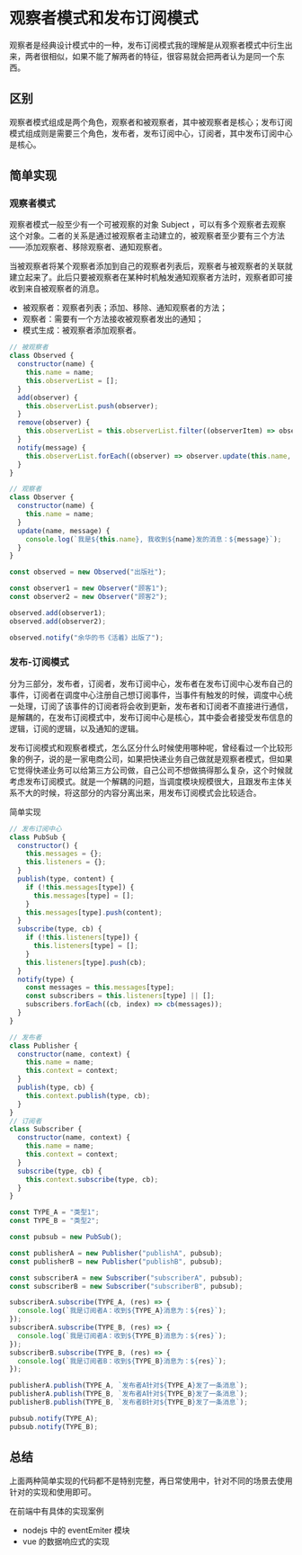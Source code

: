 # 观察者模式和发布订阅模式

观察者是经典设计模式中的一种，发布订阅模式我的理解是从观察者模式中衍生出来，两者很相似，如果不能了解两者的特征，很容易就会把两者认为是同一个东西。

## 区别

观察者模式组成是两个角色，观察者和被观察者，其中被观察者是核心；发布订阅模式组成则是需要三个角色，发布者，发布订阅中心，订阅者，其中发布订阅中心是核心。

## 简单实现

### 观察者模式

观察者模式一般至少有一个可被观察的对象 Subject ，可以有多个观察者去观察这个对象。二者的关系是通过被观察者主动建立的，被观察者至少要有三个方法——添加观察者、移除观察者、通知观察者。

当被观察者将某个观察者添加到自己的观察者列表后，观察者与被观察者的关联就建立起来了。此后只要被观察者在某种时机触发通知观察者方法时，观察者即可接收到来自被观察者的消息。

* 被观察者：观察者列表；添加、移除、通知观察者的方法；
* 观察者：需要有一个方法接收被观察者发出的通知；
* 模式生成：被观察者添加观察者。

```js
// 被观察者
class Observed {
  constructor(name) {
    this.name = name;
    this.observerList = [];
  }
  add(observer) {
    this.observerList.push(observer);
  }
  remove(observer) {
    this.observerList = this.observerList.filter((observerItem) => observerItem !== observer);
  }
  notify(message) {
    this.observerList.forEach((observer) => observer.update(this.name, message));
  }
}

// 观察者
class Observer {
  constructor(name) {
    this.name = name;
  }
  update(name, message) {
    console.log(`我是${this.name}, 我收到${name}发的消息：${message}`);
  }
}

const observed = new Observed("出版社");

const observer1 = new Observer("顾客1");
const observer2 = new Observer("顾客2");

observed.add(observer1);
observed.add(observer2);

observed.notify("余华的书《活着》出版了");
```

### 发布-订阅模式

分为三部分，发布者，订阅者，发布订阅中心，发布者在发布订阅中心发布自己的事件，订阅者在调度中心注册自己想订阅事件，当事件有触发的时候，调度中心统一处理，订阅了该事件的订阅者将会收到更新，发布者和订阅者不直接进行通信，是解耦的，在发布订阅模式中，发布订阅中心是核心，其中委会者接受发布信息的逻辑，订阅的逻辑，以及通知的逻辑。

发布订阅模式和观察者模式，怎么区分什么时候使用哪种呢，曾经看过一个比较形象的例子，说的是一家电商公司，如果把快递业务自己做就是观察者模式，但如果它觉得快递业务可以给第三方公司做，自己公司不想做搞得那么复杂，这个时候就考虑发布订阅模式。就是一个解耦的问题，当调度模块规模很大，且跟发布主体关系不大的时候，将这部分的内容分离出来，用发布订阅模式会比较适合。

简单实现

```js
// 发布订阅中心
class PubSub {
  constructor() {
    this.messages = {};
    this.listeners = {};
  }
  publish(type, content) {
    if (!this.messages[type]) {
      this.messages[type] = [];
    }
    this.messages[type].push(content);
  }
  subscribe(type, cb) {
    if (!this.listeners[type]) {
      this.listeners[type] = [];
    }
    this.listeners[type].push(cb);
  }
  notify(type) {
    const messages = this.messages[type];
    const subscribers = this.listeners[type] || [];
    subscribers.forEach((cb, index) => cb(messages));
  }
}

// 发布者
class Publisher {
  constructor(name, context) {
    this.name = name;
    this.context = context;
  }
  publish(type, cb) {
    this.context.publish(type, cb);
  }
}
// 订阅者
class Subscriber {
  constructor(name, context) {
    this.name = name;
    this.context = context;
  }
  subscribe(type, cb) {
    this.context.subscribe(type, cb);
  }
}

const TYPE_A = "类型1";
const TYPE_B = "类型2";

const pubsub = new PubSub();

const publisherA = new Publisher("publishA", pubsub);
const publisherB = new Publisher("publishB", pubsub);

const subscriberA = new Subscriber("subscriberA", pubsub);
const subscriberB = new Subscriber("subscriberB", pubsub);

subscriberA.subscribe(TYPE_A, (res) => {
  console.log(`我是订阅者A：收到${TYPE_A}消息为：${res}`);
});
subscriberA.subscribe(TYPE_B, (res) => {
  console.log(`我是订阅者A：收到${TYPE_B}消息为：${res}`);
});
subscriberB.subscribe(TYPE_B, (res) => {
  console.log(`我是订阅者B：收到${TYPE_B}消息为：${res}`);
});

publisherA.publish(TYPE_A, `发布者A针对${TYPE_A}发了一条消息`);
publisherA.publish(TYPE_B, `发布者A针对${TYPE_B}发了一条消息`);
publisherB.publish(TYPE_B, `发布者B针对${TYPE_B}发了一条消息`);

pubsub.notify(TYPE_A);
pubsub.notify(TYPE_B);
```

## 总结

上面两种简单实现的代码都不是特别完整，再日常使用中，针对不同的场景去使用针对的实现和使用即可。

在前端中有具体的实现案例

- nodejs 中的 eventEmiter 模块
- vue 的数据响应式的实现
